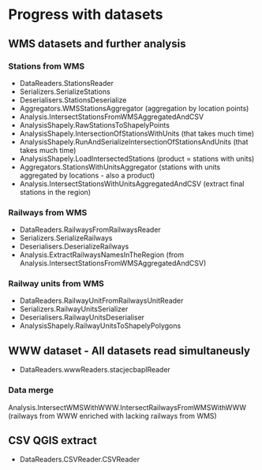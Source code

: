 # Progress with datasets
## WMS datasets and further analysis
### Stations from WMS
+ DataReaders.StationsReader
+ Serializers.SerializeStations
+ Deserialisers.StationsDeserialize
+ Aggregators.WMSStationsAggregator (aggregation by location points)
+ Analysis.IntersectStationsFromWMSAggregatedAndCSV
+ AnalysisShapely.RawStationsToShapelyPoints
+ AnalysisShapely.IntersectionOfStationsWithUnits (that takes much time)
+ AnalysisShapely.RunAndSerializeIntersectionOfStationsAndUnits (that takes much time)
+ AnalysisShapely.LoadIntersectedStations (product = stations with units)
+ Aggregators.StationsWithUnitsAggregator (stations with units aggregated by locations - also a product)
+ Analysis.IntersectStationsWithUnitsAggregatedAndCSV (extract final stations in the region)
### Railways from WMS
+ DataReaders.RailwaysFromRailwaysReader
+ Serializers.SerializeRailways
+ Deserialisers.DeserializeRailways
+ Analysis.ExtractRailwaysNamesInTheRegion (from Analysis.IntersectStationsFromWMSAggregatedAndCSV)
### Railway units from WMS
+ DataReaders.RailwayUnitFromRailwaysUnitReader
+ Serializers.RailwayUnitsSerializer
+ Deserialisers.RailwayUnitsDeserialiser
+ AnalysisShapely.RailwayUnitsToShapelyPolygons
## WWW dataset - All datasets read simultaneusly
+ DataReaders.wwwReaders.stacjecbaplReader
### Data merge
Analysis.IntersectWMSWithWWW.IntersectRailwaysFromWMSWithWWW (railways from WWW enriched with lacking railways from WMS)
## CSV QGIS extract
+ DataReaders.CSVReader.CSVReader
